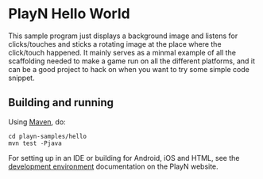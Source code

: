 # PlayN Hello World

This sample program just displays a background image and listens for clicks/touches and sticks a
rotating image at the place where the click/touch happened. It mainly serves as a minmal example of
all the scaffolding needed to make a game run on all the different platforms, and it can be a good
project to hack on when you want to try some simple code snippet.

## Building and running

Using [Maven], do:

```
cd playn-samples/hello
mvn test -Pjava
```

For setting up in an IDE or building for Android, iOS and HTML, see the [development environment]
documentation on the PlayN website.

[Maven]: http://maven.apache.org/
[development environment]: http://playn.github.io/docs/setup.html
